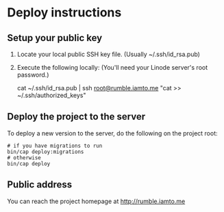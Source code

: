 # Deploy instructions

## Setup your public key

1. Locate your local public SSH key file. (Usually ~/.ssh/id_rsa.pub)
2. Execute the following locally: (You'll need your Linode server's root password.)

    cat ~/.ssh/id_rsa.pub | ssh root@rumble.iamto.me "cat >> ~/.ssh/authorized_keys"

## Deploy the project to the server

To deploy a new version to the server, do the following on the project root:

    # if you have migrations to run
    bin/cap deploy:migrations
    # otherwise
    bin/cap deploy

## Public address

You can reach the project homepage at http://rumble.iamto.me
